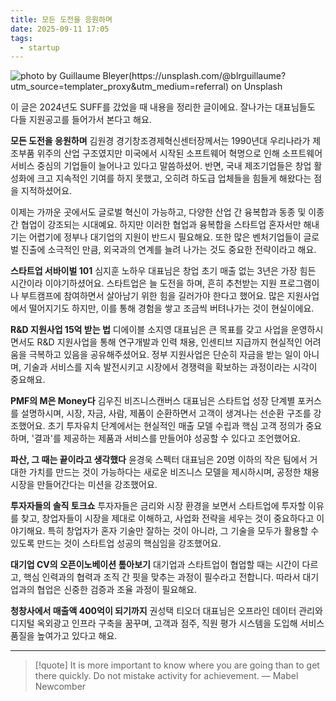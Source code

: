 ```yaml
---
title: 모든 도전을 응원하며
date: 2025-09-11 17:05
tags:
  - startup
---
```


![photo by Guillaume Bleyer(https://unsplash.com/@blrguillaume?utm_source=templater_proxy&utm_medium=referral) on Unsplash](https://images.unsplash.com/photo-1560885116-1374146c9a8d?crop=entropy&cs=srgb&fm=jpg&ixid=M3w2NDU1OTF8MHwxfHJhbmRvbXx8fHx8fHx8fDE3NTc1Nzc5NDJ8&ixlib=rb-4.1.0&q=85&w=800&h=460)

이 글은 2024년도 SUFF를 갔었을 때 내용을 정리한 글이에요.
잘나가는 대표님들도 다들 지원공고를 들어가서 본다고 해요.

**모든 도전을 응원하며**
김원경 경기창조경제혁신센터장께서는 1990년대 우리나라가 제조부품 위주의 산업 구조였지만 미국에서 시작된 소프트웨어 혁명으로 인해 소프트웨어 서비스 중심의 기업들이 늘어나고 있다고 말씀하셨어. 반면, 국내 제조기업들은 창업 활성화에 크고 지속적인 기여를 하지 못했고, 오히려 하도급 업체들을 힘들게 해왔다는 점을 지적하셨어요.

이제는 가까운 곳에서도 글로벌 혁신이 가능하고, 다양한 산업 간 융복합과 동종 및 이종 간 협업이 강조되는 시대예요. 하지만 이러한 협업과 융복합을 스타트업 혼자서만 해내기는 어렵기에 정부나 대기업의 지원이 반드시 필요해요. 또한 많은 벤처기업들이 글로벌 진출에 소극적인 만큼, 외국과의 연계를 늘려 나가는 것도 중요한 전략이라고 해요.

**스타트업 서바이벌 101**
심지훈 노하우 대표님은 창업 초기 매출 없는 3년은 가장 힘든 시간이라 이야기하셨어요. 스타트업은 늘 도전을 하며, 흔히 추천받는 지원 프로그램이나 부트캠프에 참여하면서 살아남기 위한 힘을 길러가야 한다고 했어요. 많은 지원사업에서 떨어지기도 하지만, 이를 통해 경험을 쌓고 조금씩 버텨나가는 것이 현실이에요.

**R&D 지원사업 15억 받는 법**
디에이블 소지영 대표님은 큰 목표를 갖고 사업을 운영하시면서도 R&D 지원사업을 통해 연구개발과 인력 채용, 인센티브 지급까지 현실적인 어려움을 극복하고 있음을 공유해주셨어요. 정부 지원사업은 단순히 자금을 받는 일이 아니며, 기술과 서비스를 지속 발전시키고 시장에서 경쟁력을 확보하는 과정이라는 시각이 중요해요.

**PMF의 M은 Money다**
김우진 비즈니스캔버스 대표님은 스타트업 성장 단계별 포커스를 설명하시며, 시장, 자금, 사람, 제품이 순환하면서 고객이 생겨나는 선순환 구조를 강조했어요. 초기 투자유치 단계에서는 현실적인 매출 모델 수립과 핵심 고객 정의가 중요하며, '결과'를 제공하는 제품과 서비스를 만들어야 성공할 수 있다고 조언했어요.

**파산, 그 때는 끝이라고 생각했다**
윤경욱 스펙터 대표님은 20명 이하의 작은 팀에서 거대한 가치를 만드는 것이 가능하다는 새로운 비즈니스 모델을 제시하시며, 공정한 채용시장을 만들어간다는 미션을 강조했어요.

**투자자들의 솔직 토크쇼**
투자자들은 금리와 시장 환경을 보면서 스타트업에 투자할 이유를 찾고, 창업자들이 시장을 제대로 이해하고, 사업화 전략을 세우는 것이 중요하다고 이야기해요. 특히 창업자가 혼자 기술만 잘하는 것이 아니라, 그 기술을 모두가 활용할 수 있도록 만드는 것이 스타트업 성공의 핵심임을 강조했어요.

**대기업 CV의 오픈이노베이션 톺아보기**
대기업과 스타트업이 협업할 때는 시간이 다르고, 핵심 인력과의 협력과 조직 간 핏을 맞추는 과정이 필수라고 전합니다. 따라서 대기업과의 협업은 신중한 검증과 조율 과정이 필요해요.

**청창사에서 매출액 400억이 되기까지**
권성택 티오더 대표님은 오프라인 데이터 관리와 디지털 옥외광고 인프라 구축을 꿈꾸며, 고객과 점주, 직원 평가 시스템을 도입해 서비스 품질을 높여가고 있다고 해요.

---

> [!quote] It is more important to know where you are going than to get there quickly. Do not mistake activity for achievement.
> — Mabel Newcomber
